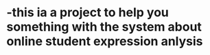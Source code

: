 # -this ia a project to  help you something with the system about online student expression anlysis
